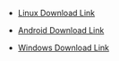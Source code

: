* [Linux Download Link](https://cdn.matix-media.net/dd/d3498339)

* [Android Download Link](https://cdn.matix-media.net/dd/16a14d8e)

* [Windows Download Link](https://cdn.matix-media.net/dd/f689074f)
